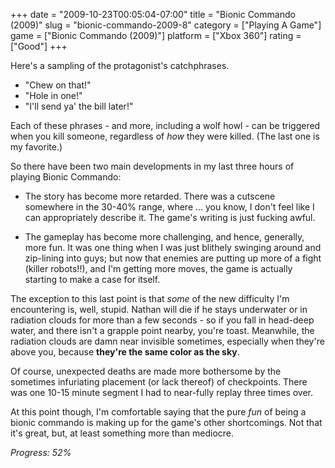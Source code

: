 +++
date = "2009-10-23T00:05:04-07:00"
title = "Bionic Commando (2009)"
slug = "bionic-commando-2009-8"
category = ["Playing A Game"]
game = ["Bionic Commando (2009)"]
platform = ["Xbox 360"]
rating = ["Good"]
+++

Here's a sampling of the protagonist's catchphrases.

* "Chew on that!"
* "Hole in one!"
* "I'll send ya' the bill later!"

Each of these phrases - and more, including a wolf howl - can be triggered when you kill someone, regardless of <i>how</i> they were killed.  (The last one is my favorite.)

So there have been two main developments in my last three hours of playing Bionic Commando:

- The story has become more retarded.  There was a cutscene somewhere in the 30-40\% range, where ... you know, I don't feel like I can appropriately describe it.  The game's writing is just fucking awful.

- The gameplay has become more challenging, and hence, generally, more fun.  It was one thing when I was just blithely swinging around and zip-lining into guys; but now that enemies are putting up more of a fight (killer robots!!), and I'm getting more moves, the game is actually starting to make a case for itself.

The exception to this last point is that <i>some</i> of the new difficulty I'm encountering is, well, stupid.  Nathan will die if he stays underwater or in radiation clouds for more than a few seconds - so if you fall in head-deep water, and there isn't a grapple point nearby, you're toast.  Meanwhile, the radiation clouds are damn near invisible sometimes, especially when they're above you, because <b>they're the same color as the sky</b>.

Of course, unexpected deaths are made more bothersome by the sometimes infuriating placement (or lack thereof) of checkpoints.  There was one 10-15 minute segment I had to near-fully replay three times over.

At this point though, I'm comfortable saying that the pure <i>fun</i> of being a bionic commando is making up for the game's other shortcomings.  Not that it's great, but, at least something more than mediocre.

<i>Progress: 52\%</i>